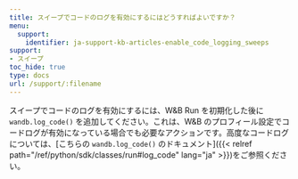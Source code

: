 ```yaml
---
title: スイープでコードのログを有効にするにはどうすればよいですか？
menu:
  support:
    identifier: ja-support-kb-articles-enable_code_logging_sweeps
support:
- スイープ
toc_hide: true
type: docs
url: /support/:filename
---
```


スイープでコードのログを有効にするには、W&B Run を初期化した後に `wandb.log_code()` を追加してください。これは、W&B のプロフィール設定でコードログが有効になっている場合でも必要なアクションです。高度なコードログについては、[こちらの `wandb.log_code()` のドキュメント]({{< relref path="/ref/python/sdk/classes/run#log_code" lang="ja" >}})をご参照ください。